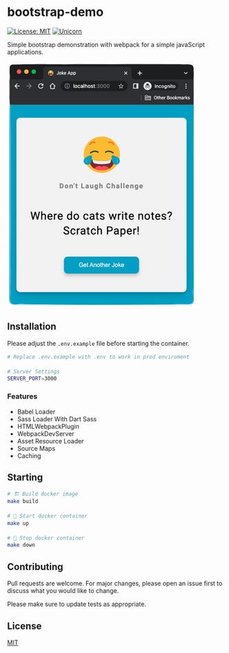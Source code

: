 # bootstrap-demo
[![License: MIT](https://img.shields.io/badge/License-MIT-yellow.svg)](https://github.com/kori2000/telegram-bot/blob/main/LICENSE)
[![Unicorn](https://img.shields.io/badge/nyancat-approved-ff69b4.svg)](https://www.youtube.com/watch?v=QH2-TGUlwu4)

Simple bootstrap demonstration with webpack for a simple javaScript applications.

![Screenshot](https://raw.githubusercontent.com/kori2000/bootstrap-demo/main/screenshot.png)

## Installation

Please adjust the `.env.example` file before starting the container.

```bash
# Replace .env.example with .env to work in prod enviroment

# Server Settings
SERVER_PORT=3000
```

### Features

- Babel Loader
- Sass Loader With Dart Sass
- HTMLWebpackPlugin
- WebpackDevServer
- Asset Resource Loader
- Source Maps
- Caching

## Starting

```bash
# 🏗️ Build docker image
make build

# 🚀 Start docker container
make up

# 🛑 Stop docker container
make down
```

## Contributing
Pull requests are welcome. For major changes, please open an issue first to discuss what you would like to change.

Please make sure to update tests as appropriate.

## License
[MIT](https://choosealicense.com/licenses/mit/)